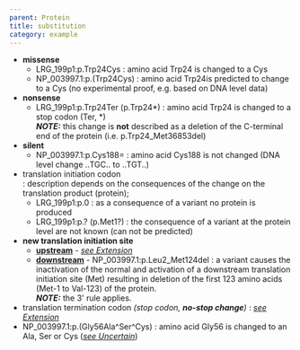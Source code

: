 ```yaml
---
parent: Protein
title: substitution
category: example
---
```


*	**missense**
	* 	LRG_199p1:p.Trp24Cys
	: 	amino acid Trp24 is changed to a Cys
	* 	NP_003997.1:p.(Trp24Cys)
	: 	amino acid Trp24is predicted to change to a Cys (no experimental proof, e.g. based on DNA level data)
*	**nonsense**
	*	LRG_199p1:p.Trp24Ter (p.Trp24\*)
    	:	amino acid Trp24 is changed to a stop codon (Ter, \*)<br>
        _**NOTE:**_ this change is **not** described as a deletion of the C-terminal end of the protein (i.e. p.Trp24\_Met36853del)
*	**silent**
	* 	NP_003997.1:p.Cys188=
	:	amino acid Cys188 is not changed (DNA level change ..TGC.. to ..TGT..)
* 	translation initiation codon  
	:	description depends on the consequences of the change on the translation product (protein);
	*	LRG_199p1:p.0
	:	as a consequence of a variant no protein is produced
	*	LRG_199p1:p.? (p.Met1?)
    	:	the consequence of a variant at the protein level are not known (can not be predicted)
*	**new translation initiation site**
	*	**<u>upstream</u>**  -  [_see Extension_](/recommendations/protein/variant/extension)
	*	**<u>downstream</u>**  -  NP_003997.1:p.Leu2\_Met124del 
		:	a variant causes the inactivation of the normal and activation of a downstream translation initiation site (Met) resulting in deletion of the first 123 amino acids (Met-1 to Val-123) of the protein.<br>
        	_**NOTE:**_ the 3' rule applies.
*	translation termination codon _(stop codon, **no-stop change**)_
	:	[_see Extension_](/recommendations/protein/variant/extension)
*	NP_003997.1:p.(Gly56Ala^Ser^Cys)
	:	amino acid Gly56 is changed to an Ala, Ser or Cys ([_see Uncertain_](/recommendations/uncertain/))
	
